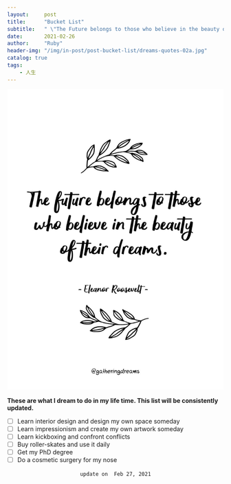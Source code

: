 ```yaml
---
layout:     post
title:      "Bucket List"
subtitle:   " \"The Future belongs to those who believe in the beauty of their dreams.\""
date:       2021-02-26
author:     "Ruby"
header-img: "/img/in-post/post-bucket-list/dreams-quotes-02a.jpg"
catalog: true
tags:
    - 人生
---
```




![dream](/img/in-post/post-bucket-list/dreams-quotes-02a.jpg)

**These are what I dream to do in my life time. This list will be consistently updated.** 



- [ ]  Learn interior design and design my own space someday
- [ ]  Learn impressionism and create my own artwork someday
- [ ]  Learn kickboxing and confront conflicts
- [ ]  Buy roller-skates and use it daily
- [ ]  Get my PhD degree
- [ ]  Do a cosmetic surgery for my nose

<p style="text-align: center;"> <code> update on  Feb 27, 2021 </code> </p>



 



